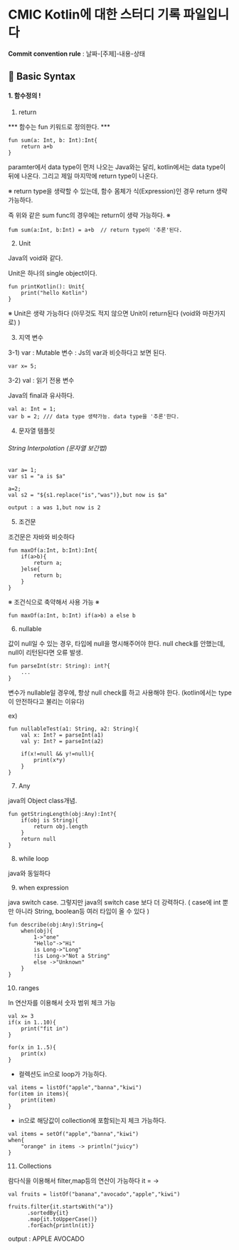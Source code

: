 CMIC Kotlin에 대한 스터디 기록 파일입니다
=======================================

**Commit convention rule** : 날짜-[주제]-내용-상태

## 📌 Basic Syntax

#### 1. 함수정의 !

1. return<br>

*** 함수는 fun 키워드로 정의한다. ***

```
fun sum(a: Int, b: Int):Int{
    return a+b
}
```

paramter에서 data type이 먼저 나오는 Java와는 달리, kotlin에서는 data type이 뒤에 나온다. 그리고 제일 마지막에 return type이 나온다.

※ return type을 생략할 수 있는데, 함수 몸체가 식(Expression)인 경우 return 생략 가능하다.

즉 위와 같은 sum func의 경우에는 return이 생략 가능하다. ※

```
fum sum(a:Int, b:Int) = a+b  // return type이 '추론'된다.
```

2. Unit

Java의 void와 같다.

Unit은 하나의 single object이다.

```
fun printKotlin(): Unit{
    print("hello Kotlin")
}
```

※ Unit은 생략 가능하다 (아무것도 적지 않으면 Unit이 return된다 (void와 마찬가지로) )

3. 지역 변수

3-1) var : Mutable 변수 : Js의 var과 비슷하다고 보면 된다.

```
var x= 5;
```

3-2) val : 읽기 전용 변수

Java의 final과 유사하다.

```
val a: Int = 1;
var b = 2; /// data type 생략가능. data type을 '추론'한다.
```

4. 문자열 템플릿
###### String Interpolation (문자열 보간법)

```
var a= 1;
var s1 = "a is $a"

a=2;
val s2 = "${s1.replace("is","was")},but now is $a"
```
```
output : a was 1,but now is 2
```

5. 조건문

조건문은 자바와 비슷하다

```
fun maxOf(a:Int, b:Int):Int{
    if(a>b){
        return a;
    }else{
        return b;
    }
}
```
※ 조건식으로 축약해서 사용 가능 ※

```
fun maxOf(a:Int, b:Int) if(a>b) a else b
```

6. nullable

값이 null일 수 있는 경우, 타입에 null을 명시해주어야 한다.
null check를 안했는데, null이 리턴된다면 오류 발생.

```
fun parseInt(str: String): int?{
    ...
}
```

변수가 nullable일 경우에, 항상 null check를 하고 사용해야 한다.
(kotlin에서는 type이 안전하다고 불리는 이유다)

ex)

```
fun nullableTest(a1: String, a2: String){
    val x: Int? = parseInt(a1)
    val y: Int? = parseInt(a2)

    if(x!=null && y!=null){
        print(x*y)
    }
}
```

7. Any

java의 Object class개념.

```
fun getStringLength(obj:Any):Int?{
    if(obj is String){
        return obj.length
    }
    return null
}
```

8. while loop

java와 동일하다

9. when expression

java switch case. 그렇지만 java의 switch case 보다 더 강력하다.
( case에 int 뿐만 아니라 String, boolean등 여러 타입이 올 수 있다 )

```
fun describe(obj:Any):String={
    when(obj){
        1->"one"
        "Hello"->"Hi"
        is Long->"Long"
        !is Long->"Not a String"
        else ->"Unknown"
    }
}
```

10. ranges

In 연산자를 이용해서 숫자 범위 체크 가능

```
val x= 3
if(x in 1..10){
    print("fit in")
}
```

```
for(x in 1..5){
    print(x)
}
```

- 컬렉션도 in으로 loop가 가능하다.

```
val items = listOf("apple","banna","kiwi")
for(item in items){
    print(item)
}
```

- in으로 해당값이 collection에 포함되는지 체크 가능하다.

```
val items = setOf("apple","banna","kiwi")
when{
    "orange" in items -> println("juicy")
}
```

11. Collections

람다식을 이용해서 filter,map등의 연산이 가능하다
it = ->

```
val fruits = listOf("banana","avocado","apple","kiwi")

fruits.filter{it.startsWith("a")}
      .sortedBy{it}
      .map{it.toUpperCase()}
      .forEach{println(it)}
```
output : 
APPLE
AVOCADO